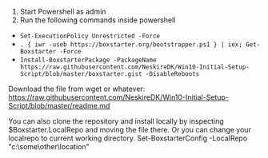 1. Start Powershell as admin
2. Run the following commands inside powershell
 - `Set-ExecutionPolicy Unrestricted -Force`
 - `. { iwr -useb https://boxstarter.org/bootstrapper.ps1 } | iex; Get-Boxstarter -Force`
 - `Install-BoxstarterPackage -PackageName https://raw.githubusercontent.com/NeskireDK/Win10-Initial-Setup-Script/blob/master/boxstarter.gist -DisableReboots`

 Download the file from wget or whatever:  https://raw.githubusercontent.com/NeskireDK/Win10-Initial-Setup-Script/blob/master/readme.md 

 You can also clone the repository and install locally by inspecting $Boxstarter.LocalRepo and moving the file there.
 Or you can change your localrepo to current working directory.
 Set-BoxstarterConfig -LocalRepo "c:\some\other\location"

